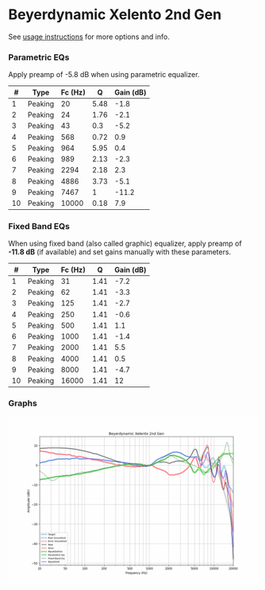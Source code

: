 # Beyerdynamic Xelento 2nd Gen
See [usage instructions](https://github.com/jaakkopasanen/AutoEq#usage) for more options and info.

### Parametric EQs
Apply preamp of -5.8 dB when using parametric equalizer.

|   # | Type    |   Fc (Hz) |    Q |   Gain (dB) |
|-----|---------|-----------|------|-------------|
|   1 | Peaking |        20 | 5.48 |        -1.8 |
|   2 | Peaking |        24 | 1.76 |        -2.1 |
|   3 | Peaking |        43 | 0.3  |        -5.2 |
|   4 | Peaking |       568 | 0.72 |         0.9 |
|   5 | Peaking |       964 | 5.95 |         0.4 |
|   6 | Peaking |       989 | 2.13 |        -2.3 |
|   7 | Peaking |      2294 | 2.18 |         2.3 |
|   8 | Peaking |      4886 | 3.73 |        -5.1 |
|   9 | Peaking |      7467 | 1    |       -11.2 |
|  10 | Peaking |     10000 | 0.18 |         7.9 |

### Fixed Band EQs
When using fixed band (also called graphic) equalizer, apply preamp of **-11.8 dB** (if available) and set gains manually with these parameters.

|   # | Type    |   Fc (Hz) |    Q |   Gain (dB) |
|-----|---------|-----------|------|-------------|
|   1 | Peaking |        31 | 1.41 |        -7.2 |
|   2 | Peaking |        62 | 1.41 |        -3.3 |
|   3 | Peaking |       125 | 1.41 |        -2.7 |
|   4 | Peaking |       250 | 1.41 |        -0.6 |
|   5 | Peaking |       500 | 1.41 |         1.1 |
|   6 | Peaking |      1000 | 1.41 |        -1.4 |
|   7 | Peaking |      2000 | 1.41 |         5.5 |
|   8 | Peaking |      4000 | 1.41 |         0.5 |
|   9 | Peaking |      8000 | 1.41 |        -4.7 |
|  10 | Peaking |     16000 | 1.41 |        12   |

### Graphs
![](./Beyerdynamic%20Xelento%202nd%20Gen.png)
